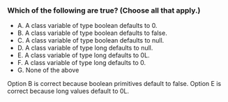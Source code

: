 ### Which of the following are true? (Choose all that apply.)
*  A. A class variable of type boolean defaults to 0.
*  B. A class variable of type boolean defaults to false.
*  C. A class variable of type boolean defaults to null.
*  D. A class variable of type long defaults to null.
*  E. A class variable of type long defaults to 0L.
*  F. A class variable of type long defaults to 0.
*  G. None of the above

Option B is correct because boolean primitives default to false.
Option E is correct because long values default to 0L.
